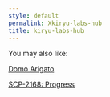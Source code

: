 ```yaml
---
style: default
permalink: Xkiryu-labs-hub
title: kiryu-labs-hub
---
```

You may also like:

[Domo Arigato](http://scp-wiki.net/domo-arigato)

[SCP-2168: Progress](http://scp-wiki.net/scp-2168)
